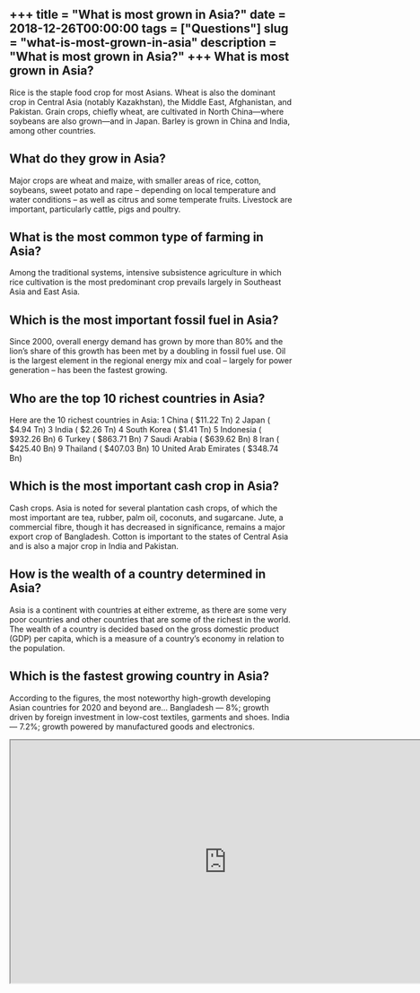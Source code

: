 +++
title = "What is most grown in Asia?"
date = 2018-12-26T00:00:00
tags = ["Questions"]
slug = "what-is-most-grown-in-asia"
description = "What is most grown in Asia?"
+++
What is most grown in Asia?
---------------------------

Rice is the staple food crop for most Asians. Wheat is also the dominant crop in Central Asia (notably Kazakhstan), the Middle East, Afghanistan, and Pakistan. Grain crops, chiefly wheat, are cultivated in North China—where soybeans are also grown—and in Japan. Barley is grown in China and India, among other countries.

What do they grow in Asia?
--------------------------

Major crops are wheat and maize, with smaller areas of rice, cotton, soybeans, sweet potato and rape – depending on local temperature and water conditions – as well as citrus and some temperate fruits. Livestock are important, particularly cattle, pigs and poultry.

What is the most common type of farming in Asia?
------------------------------------------------

Among the traditional systems, intensive subsistence agriculture in which rice cultivation is the most predominant crop prevails largely in Southeast Asia and East Asia.

Which is the most important fossil fuel in Asia?
------------------------------------------------

Since 2000, overall energy demand has grown by more than 80% and the lion’s share of this growth has been met by a doubling in fossil fuel use. Oil is the largest element in the regional energy mix and coal – largely for power generation – has been the fastest growing.

Who are the top 10 richest countries in Asia?
---------------------------------------------

Here are the 10 richest countries in Asia: 1 China ( $11.22 Tn) 2 Japan ( $4.94 Tn) 3 India ( $2.26 Tn) 4 South Korea ( $1.41 Tn) 5 Indonesia ( $932.26 Bn) 6 Turkey ( $863.71 Bn) 7 Saudi Arabia ( $639.62 Bn) 8 Iran ( $425.40 Bn) 9 Thailand ( $407.03 Bn) 10 United Arab Emirates ( $348.74 Bn)

Which is the most important cash crop in Asia?
----------------------------------------------

Cash crops. Asia is noted for several plantation cash crops, of which the most important are tea, rubber, palm oil, coconuts, and sugarcane. Jute, a commercial fibre, though it has decreased in significance, remains a major export crop of Bangladesh. Cotton is important to the states of Central Asia and is also a major crop in India and Pakistan.

How is the wealth of a country determined in Asia?
--------------------------------------------------

Asia is a continent with countries at either extreme, as there are some very poor countries and other countries that are some of the richest in the world. The wealth of a country is decided based on the gross domestic product (GDP) per capita, which is a measure of a country’s economy in relation to the population.

Which is the fastest growing country in Asia?
---------------------------------------------

According to the figures, the most noteworthy high-growth developing Asian countries for 2020 and beyond are… Bangladesh — 8%; growth driven by foreign investment in low-cost textiles, garments and shoes. India — 7.2%; growth powered by manufactured goods and electronics.

<iframe allow="accelerometer; autoplay; clipboard-write; encrypted-media; gyroscope; picture-in-picture" allowfullscreen="" class="__youtube_prefs__  epyt-is-override  no-lazyload" data-no-lazy="1" data-origheight="433" data-origwidth="770" data-skipgform_ajax_framebjll="" height="433" id="_ytid_23756" loading="lazy" src="https://www.youtube.com/embed/GKAgKCBncoQ?enablejsapi=1&autoplay=0&cc_load_policy=0&cc_lang_pref=&iv_load_policy=1&loop=0&modestbranding=0&rel=1&fs=1&playsinline=0&autohide=2&theme=dark&color=red&controls=1&" title="YouTube player" width="770"></iframe>